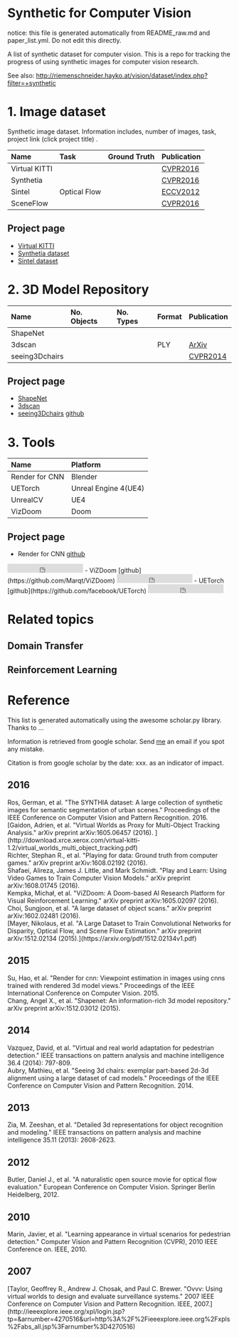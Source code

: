 # Synthetic for Computer Vision

notice: this file is generated automatically from README_raw.md and paper_list.yml. Do not edit this directly.

A list of synthetic dataset for computer vision. This is a repo for tracking the progress of using synthetic images for computer vision research.

See also: http://riemenschneider.hayko.at/vision/dataset/index.php?filter=+synthetic

# 1. Image dataset
Synthetic image dataset. Information includes, number of images, task, project link (click project title) .

| Name          | Task         | Ground Truth | Publication               |
|:--------------|:-------------|:-------------|:--------------------------|
| Virtual KITTI |              |              | [CVPR2016](#virtualkitti) |
| Synthetia     |              |              | [CVPR2016](#synthetis)    |
| Sintel        | Optical Flow |              | [ECCV2012](#sintel)       |
| SceneFlow     |              |              | [CVPR2016](#sceneflow)    |

## Project page

- [Virtual KITTI](http://www.xrce.xerox.com/Research-Development/Computer-Vision/Proxy-Virtual-Worlds)
- [Synthetia dataset](http://synthia-dataset.net/)
- [Sintel dataset](http://sintel.is.tue.mpg.de/)

# 2. 3D Model Repository

| Name           | No. Objects | No. Types | Format | Publication        |
|:---------------|:------------|:----------|:-------|:-------------------|
| ShapeNet       |             |           |        |                    |
| 3dscan         |             |           | PLY    | [ArXiv](#3dscan)   |
| seeing3Dchairs |             |           |        | [CVPR2014](#chair) |

## Project page
- [ShapeNet](http://shapenet.cs.stanford.edu/)
- [3dscan](http://redwood-data.org/3dscan/)
- [seeing3Dchairs](http://www.di.ens.fr/willow/research/seeing3Dchairs/) [github](https://github.com/dimatura/seeing3d)

# 3. Tools

| Name           | Platform             |
|:---------------|:---------------------|
| Render for CNN | Blender              |
| UETorch        | Unreal Engine 4(UE4) |
| UnrealCV       | UE4                  |
| VizDoom        | Doom                 |

## Project page
- Render for CNN
[github](https://github.com/shapenet/RenderForCNN)
<iframe src="http://ghbtns.com/github-btn.html?user=shapenet&repo=RenderForCNN&type=star&count=true" frameborder="0" scrolling="0" width="170px" height="20px"></iframe>
- ViZDoom
[github](https://github.com/Marqt/ViZDoom)
<iframe src="http://ghbtns.com/github-btn.html?user=Marqt&repo=ViZDoom&type=star&count=true" frameborder="0" scrolling="0" width="170px" height="20px"></iframe>
- UETorch
[github](https://github.com/facebook/UETorch)
<iframe src="http://ghbtns.com/github-btn.html?user=facebook&repo=UETorch&type=star&count=true" frameborder="0" scrolling="0" width="170px" height="20px"></iframe>

# Related topics
## Domain Transfer

## Reinforcement Learning

# Reference

This list is generated automatically using the awesome scholar.py library. Thanks to ...

Information is retrieved from google scholar. Send [me](qiuwch@gmail.com) an email if you spot any mistake.

Citation is from google scholar by the date: xxx. as an indicator of impact.

## 2016

<div id='synthia'></div>
Ros, German, et al. "The SYNTHIA dataset: A large collection of synthetic images for semantic segmentation of urban scenes." Proceedings of the IEEE Conference on Computer Vision and Pattern Recognition. 2016.

<div id='virtualkitti'></div>
[Gaidon, Adrien, et al. "Virtual Worlds as Proxy for Multi-Object Tracking Analysis." arXiv preprint arXiv:1605.06457 (2016). ](http://download.xrce.xerox.com/virtual-kitti-1.2/virtual_worlds_multi_object_tracking.pdf)

<div id='playing_for_data'></div>
Richter, Stephan R., et al. "Playing for data: Ground truth from computer games." arXiv preprint arXiv:1608.02192 (2016).

<div id='play_and_learn'></div>
Shafaei, Alireza, James J. Little, and Mark Schmidt. "Play and Learn: Using Video Games to Train Computer Vision Models." arXiv preprint arXiv:1608.01745 (2016).

<div id='vizdoom'></div>
Kempka, Michał, et al. "ViZDoom: A Doom-based AI Research Platform for Visual Reinforcement Learning." arXiv preprint arXiv:1605.02097 (2016).

<div id='3dscan'></div>
Choi, Sungjoon, et al. "A large dataset of object scans." arXiv preprint arXiv:1602.02481 (2016).

<div id='sceneflow'></div>
[Mayer, Nikolaus, et al. "A Large Dataset to Train Convolutional Networks for Disparity, Optical Flow, and Scene Flow Estimation." arXiv preprint arXiv:1512.02134 (2015).](https://arxiv.org/pdf/1512.02134v1.pdf)

## 2015
<div id='render_for_cnn'></div>
Su, Hao, et al. "Render for cnn: Viewpoint estimation in images using cnns trained with rendered 3d model views." Proceedings of the IEEE International Conference on Computer Vision. 2015.

<div id='shapenet'></div>
Chang, Angel X., et al. "Shapenet: An information-rich 3d model repository." arXiv preprint arXiv:1512.03012 (2015).

## 2014
<div id='pedestrian'></div>
Vazquez, David, et al. "Virtual and real world adaptation for pedestrian detection." IEEE transactions on pattern analysis and machine intelligence 36.4 (2014): 797-809.

<div id='chair'></div>
Aubry, Mathieu, et al. "Seeing 3d chairs: exemplar part-based 2d-3d alignment using a large dataset of cad models." Proceedings of the IEEE Conference on Computer Vision and Pattern Recognition. 2014.

## 2013
Zia, M. Zeeshan, et al. "Detailed 3d representations for object recognition and modeling." IEEE transactions on pattern analysis and machine intelligence 35.11 (2013): 2608-2623.

## 2012
<div id='sintel'></div>
Butler, Daniel J., et al. "A naturalistic open source movie for optical flow evaluation." European Conference on Computer Vision. Springer Berlin Heidelberg, 2012.

## 2010
Marin, Javier, et al. "Learning appearance in virtual scenarios for pedestrian detection." Computer Vision and Pattern Recognition (CVPR), 2010 IEEE Conference on. IEEE, 2010.

## 2007
<div id='ovvv'></div>
[Taylor, Geoffrey R., Andrew J. Chosak, and Paul C. Brewer. "Ovvv: Using virtual worlds to design and evaluate surveillance systems." 2007 IEEE Conference on Computer Vision and Pattern Recognition. IEEE, 2007.](http://ieeexplore.ieee.org/xpl/login.jsp?tp=&arnumber=4270516&url=http%3A%2F%2Fieeexplore.ieee.org%2Fxpls%2Fabs_all.jsp%3Farnumber%3D4270516)
